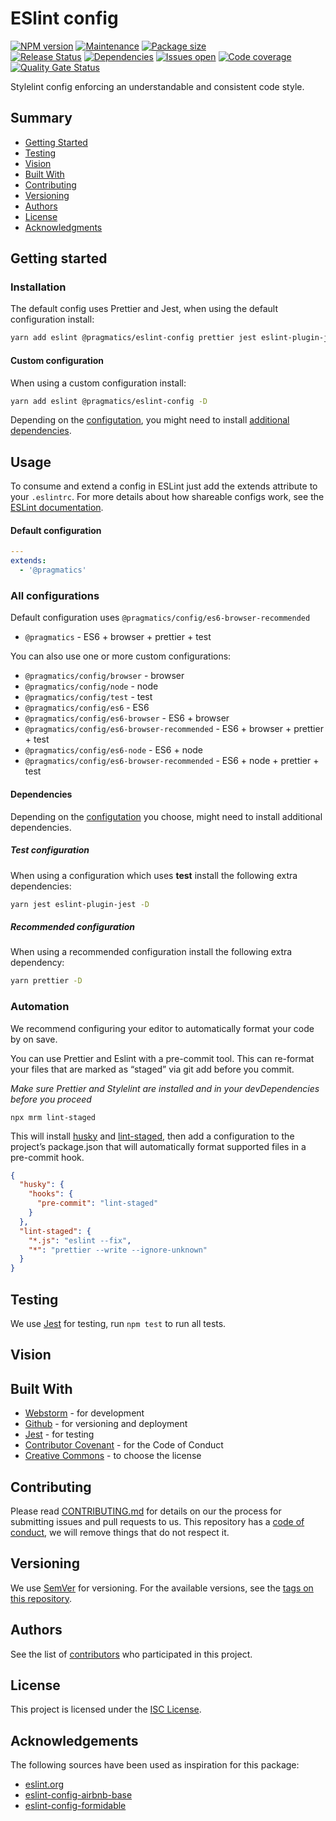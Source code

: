 # ESlint config

[![NPM version][version-shield]][version-url]
[![Maintenance][maintenance-shield]][maintenance-url]
[![Package size][package-size-shield]][package-size-url] \
[![Release Status][release-status-shield]][release-status-url]
[![Dependencies][dependencies-shield]][dependencies-url]
[![Issues open][issues-shield]][issues-url]
[![Code coverage][coverage-shield]][coverage-url]
[![Quality Gate Status][quality-shield]][quality-url]

Stylelint config enforcing an understandable and consistent code style.

## Summary

- [Getting Started](#getting-started)
- [Testing](#testing)
- [Vision](#vision)
- [Built With](#built-with)
- [Contributing](#contributing)
- [Versioning](#versioning)
- [Authors](#authors)
- [License](#license)
- [Acknowledgments](#acknowledgements)

## Getting started

### Installation

The default config uses Prettier and Jest, when using the default configuration install:

```sh
yarn add eslint @pragmatics/eslint-config prettier jest eslint-plugin-jest -D
```

#### Custom configuration

When using a custom configuration install:

```sh
yarn add eslint @pragmatics/eslint-config -D
```

Depending on the [configutation](#usage), you might need to install [additional dependencies](#dependencies).

## Usage

To consume and extend a config in ESLint just add the extends attribute to your `.eslintrc`.
For more details about how shareable configs work, see the [ESLint documentation](http://eslint.org/docs/developer-guide/shareable-configs).

#### Default configuration

```yaml
---
extends:
  - '@pragmatics'
```

### All configurations

Default configuration uses `@pragmatics/config/es6-browser-recommended`

- `@pragmatics` - ES6 + browser + prettier + test

You can also use one or more custom configurations:

- `@pragmatics/config/browser` - browser
- `@pragmatics/config/node` - node
- `@pragmatics/config/test` - test
- `@pragmatics/config/es6` - ES6
- `@pragmatics/config/es6-browser` - ES6 + browser
- `@pragmatics/config/es6-browser-recommended` - ES6 + browser + prettier + test
- `@pragmatics/config/es6-node` - ES6 + node
- `@pragmatics/config/es6-browser-recommended` - ES6 + node + prettier + test

#### Dependencies

Depending on the [configutation](#usage) you choose, might need to install additional dependencies.

##### Test configuration

When using a configuration which uses **test** install the following extra dependencies:

```sh
yarn jest eslint-plugin-jest -D
```

##### Recommended configuration

When using a recommended configuration install the following extra dependency:

```sh
yarn prettier -D
```

### Automation

We recommend configuring your editor to automatically format your code by on save.

You can use Prettier and Eslint with a pre-commit tool. This can re-format your files that are marked as “staged” via git add before you commit.

_Make sure Prettier and Stylelint are installed and in your devDependencies before you proceed_

```
npx mrm lint-staged
```

This will install [husky](https://github.com/typicode/husky) and [lint-staged](https://github.com/okonet/lint-staged), then add a configuration to the project’s package.json that will automatically format supported files in a pre-commit
hook.

```json
{
  "husky": {
    "hooks": {
      "pre-commit": "lint-staged"
    }
  },
  "lint-staged": {
    "*.js": "eslint --fix",
    "*": "prettier --write --ignore-unknown"
  }
}
```

## Testing

We use [Jest](https://jestjs.io/) for testing, run `npm test` to run all tests.

## Vision

## Built With

- [Webstorm](https://www.jetbrains.com/webstorm/) - for development
- [Github](https://github.com) - for versioning and deployment
- [Jest](https://jestjs.io/) - for testing
- [Contributor Covenant](https://www.contributor-covenant.org/) - for the Code of Conduct
- [Creative Commons](https://creativecommons.org/) - to choose the license

## Contributing

Please read [CONTRIBUTING.md](CONTRIBUTING.md) for details on our the process for submitting issues and pull requests to us.
This repository has a [code of conduct](CODE_OF_CONDUCT.md), we will remove things that do not respect it.

## Versioning

We use [SemVer](http://semver.org/) for versioning.
For the available versions, see the [tags on this repository](https://github.com/PurpleBooth/a-good-readme-template/tags).

## Authors

See the list of [contributors](https://github.com/pvds/pragmatics/contributors)
who participated in this project.

## License

This project is licensed under the [ISC License](LICENSE.md).

## Acknowledgements

The following sources have been used as inspiration for this package:

- [eslint.org](https://eslint.org/)
- [eslint-config-airbnb-base](https://github.com/airbnb/javascript/tree/master/packages/eslint-config-airbnb-base)
- [eslint-config-formidable](https://github.com/FormidableLabs/eslint-config-formidable)

[version-shield]: https://img.shields.io/npm/v/@pragmatics/eslint-config.svg
[version-url]: https://www.npmjs.com/package/@pragmatics/eslint-config
[maintenance-shield]: https://img.shields.io/maintenance/yes/2020.svg?color=blue
[maintenance-url]: https://github.com/pvds/pragmatics/graphs/commit-activity
[package-size-shield]: https://img.shields.io/bundlephobia/minzip/@pragmatics/eslint-config.svg?label=size
[package-size-url]: https://bundlephobia.com/result?p=@pragmatics/eslint-config
[release-status-shield]: https://img.shields.io/github/workflow/status/pvds/pragmatics/release.svg
[release-status-url]: https://github.com/pvds/pragmatics/actions?query=workflow%3Arelease
[dependencies-shield]: https://img.shields.io/david/pvds/pragmatics.svg
[dependencies-url]: https://github.com/pvds/pragmatics
[issues-shield]: https://img.shields.io/github/issues/pvds/pragmatics.svg
[issues-url]: https://github.com/pvds/pragmatics/issues
[coverage-shield]: https://img.shields.io/codecov/c/github/pvds/pragmatics.svg
[coverage-url]: https://codecov.io/gh/pvds/pragmatics
[quality-shield]: https://img.shields.io/sonar/quality_gate/pvds_pragmatics.svg?server=https%3A%2F%2Fsonarcloud.io
[quality-url]: https://sonarcloud.io/dashboard?id=pvds_pragmatics
